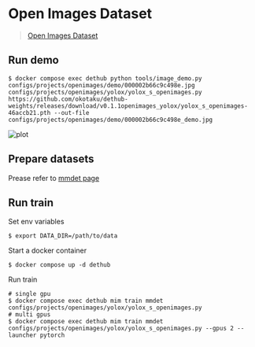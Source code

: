 # Open Images Dataset

> [Open Images Dataset](https://arxiv.org/abs/1811.00982)

## Run demo

```
$ docker compose exec dethub python tools/image_demo.py configs/projects/openimages/demo/000002b66c9c498e.jpg configs/projects/openimages/yolox/yolox_s_openimages.py https://github.com/okotaku/dethub-weights/releases/download/v0.1.1openimages_yolox/yolox_s_openimages-46accb21.pth --out-file configs/projects/openimages/demo/000002b66c9c498e_demo.jpg
```

![plot](demo/000000000025_demo.jpg)

## Prepare datasets

Prease refer to [mmdet page](https://github.com/open-mmlab/mmdetection/blob/dev-3.x/configs/openimages/README.md)

## Run train

Set env variables

```
$ export DATA_DIR=/path/to/data
```

Start a docker container

```
$ docker compose up -d dethub
```

Run train

```
# single gpu
$ docker compose exec dethub mim train mmdet configs/projects/openimages/yolox/yolox_s_openimages.py
# multi gpus
$ docker compose exec dethub mim train mmdet configs/projects/openimages/yolox/yolox_s_openimages.py --gpus 2 --launcher pytorch
```

